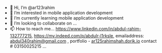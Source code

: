 - 👋 Hi, I’m @ar123rahim
- 👀 I’m interested in mobile application development
- 🌱 I’m currently learning mobile application development
- 💞️ I’m looking to collaborate on ...
- 📫 How to reach me... https://www.linkedin.com/in/abdul-rahim-132777215,    https://my.indeed.com/p/abdulr-l1rksle,    emailaddress: abdul340rahim@gmail.com , 
portfolio - [ar125rahimshah.dorik.io](https://ar125rahimshah.dorik.io/) 
contact # 03150025215 ...

<!---
ar123rahim/ar123rahim is a ✨ special ✨ repository because its `README.md` (this file) appears on your GitHub profile.
You can click the Preview link to take a look at your changes.
--->
